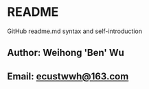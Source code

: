 # README
GitHub readme.md syntax and self-introduction <br>

Author: Weihong 'Ben' Wu <br>
-------
Email: ecustwwh@163.com <br>
-------
